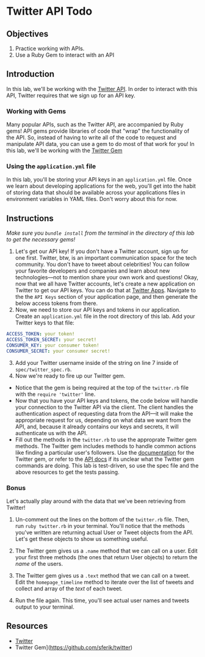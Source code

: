 # Twitter API Todo

## Objectives

1. Practice working with APIs.
2. Use a Ruby Gem to interact with an API

## Introduction

In this lab, we'll be working with the [Twitter API](https://dev.twitter.com/docs/api/1.1). In order to interact with this API, Twitter requires that we sign up for an API key.

### Working with Gems

Many popular APIs, such as the Twitter API, are accompanied by Ruby gems! API gems provide libraries of code that "wrap" the functionality of the API. So, instead of having to write all of the code to request and manipulate API data, you can use a gem to do most of that work for you! In this lab, we'll be working with the [Twitter Gem](https://github.com/sferik/twitter)

### Using the `application.yml` file

In this lab, you'll be storing your API keys in an `application.yml` file. Once we learn about developing applications for the web, you'll get into the habit of storing data that should be available across your applications files in environment variables in YAML files. Don't worry about this for now. 

## Instructions

*Make sure you `bundle install` from the terminal in the directory of this lab to get the necessary gems!*

1. Let's get our API key! If you don't have a Twitter account, sign up for one first. Twitter, btw, is an important communication space for the tech community. You don't have to tweet about celebrities! You can follow your favorite developers and companies and learn about new technologies––not to mention share your own work and questions! Okay, now that we all have Twitter accounts, let's create a new application on Twitter to get our API keys. You can do that at [Twitter Apps](https://apps.twitter.com/). Navigate to the the `API Keys` section of your application page, and then generate the below access tokens from there.
2. Now, we need to store our API keys and tokens in our application. Create an `application.yml` file in the root directory of this lab. Add your Twitter keys to that file: 

```yaml
ACCESS_TOKEN: your token!
ACCESS_TOKEN_SECRET: your secret!
CONSUMER_KEY: your consumer token!
CONSUMER_SECRET: your consumer secret!
```

3. Add your Twitter username inside of the string on line 7 inside of `spec/twitter_spec.rb`.
4. Now we're ready to fire up our Twitter gem. 
  * Notice that the gem is being required at the top of the `twitter.rb` file with the `require 'twitter'` line. 
  * Now that you have your API keys and tokens, the code below will handle your connection to the Twitter API via the client. The client handles the authentication aspect of requesting data from the API––it will make the appropriate request for us, depending on what data we want from the API, and, because it already contains our keys and secrets, it will authenticate us with the API. 
  * Fill out the methods in the `twitter.rb` to use the approprate Twitter gem methods. The Twitter gem includes methods to handle common actions like finding a particular user's followers. Use the [documentation](https://github.com/sferik/twitter) for the Twitter gem, or refer to the [API docs](https://dev.twitter.com/docs/api/1.1) if its unclear what the Twitter gem commands are doing. This lab is test-driven, so use the spec file and the above resources to get the tests passing. 

### Bonus

Let's actually play around with the data that we've been retrieving from Twitter!

1. Un-comment out the lines on the bottom of the `twitter.rb` file. Then, run `ruby twitter.rb` in your terminal. You'll notice that the methods you've written are returning actual User or Tweet objects from the API. Let's get these objects to show us something useful. 

2. The Twitter gem gives us a `.name` method that we can call on a user. Edit your first three methods (the ones that return User objects) to return the *name* of the users. 

3. The Twitter gem gives us a `.text` method that we can call on a tweet. Edit the `homepage_timeline` method to iterate over the list of tweets and collect and array of the *text* of each tweet. 

4. Run the file again. This time, you'll see actual user names and tweets output to your terminal. 

## Resources
* [Twitter](https://dev.twitter.com/)
* Twitter Gem](https://github.com/sferik/twitter)
